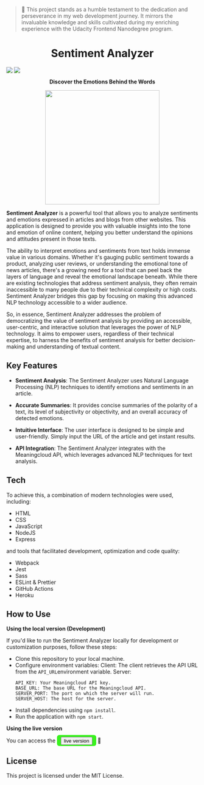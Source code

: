 > 🌱 This project stands as a humble testament to the dedication and perseverance in my web development journey. It mirrors the invaluable knowledge and skills cultivated during my enriching experience with the Udacity Frontend Nanodegree program.

<h1 align="center">Sentiment Analyzer</h1>

<p style="display:flex;gap:4px">
<a href="https://github.com/developmentpark/evaluate-news-nlp/actions/workflows/ci.yml"><img src="https://github.com/developmentpark/evaluate-news-nlp/actions/workflows/ci.yml/badge.svg?branch=dev"/></a>
<a href="https://github.com/developmentpark/evaluate-news-nlp/actions/workflows/deploy.yml"><img src="https://github.com/developmentpark/evaluate-news-nlp/actions/workflows/deploy.yml/badge.svg?branch=main"/></a>
</p>

<p align="center">
<b>Discover the Emotions Behind the Words</b></p>

<p align="center">
<img src="https://lh3.googleusercontent.com/pw/ADCreHdzFseAMwKbjUaKsdnMjWt1zzOcHAzEP492pyQYmN55VqXiH5syA_Tg0XDvETe-jl-IzXhmOf6lvqS8rv920Q9zj_dihD_Mo-FakSTpqZVAPxmMI4IBVCQSF3vgqYGzkUCXrZFWmwuDHWCESiinmcE=w500-h500-s-no?authuser=0" width="300px"/>
</p>

**Sentiment Analyzer** is a powerful tool that allows you to analyze sentiments and emotions expressed in articles and blogs from other websites. This application is designed to provide you with valuable insights into the tone and emotion of online content, helping you better understand the opinions and attitudes present in those texts.

The ability to interpret emotions and sentiments from text holds immense value in various domains. Whether it's gauging public sentiment towards a product, analyzing user reviews, or understanding the emotional tone of news articles, there's a growing need for a tool that can peel back the layers of language and reveal the emotional landscape beneath.
While there are existing technologies that address sentiment analysis, they often remain inaccessible to many people due to their technical complexity or high costs. Sentiment Analyzer bridges this gap by focusing on making this advanced NLP technology accessible to a wider audience.

So, in essence, Sentiment Analyzer addresses the problem of democratizing the value of sentiment analysis by providing an accessible, user-centric, and interactive solution that leverages the power of NLP technology. It aims to empower users, regardless of their technical expertise, to harness the benefits of sentiment analysis for better decision-making and understanding of textual content.

## Key Features

- **Sentiment Analysis**: The Sentiment Analyzer uses Natural Language Processing (NLP) techniques to identify emotions and sentiments in an article.

- **Accurate Summaries**: It provides concise summaries of the polarity of a text, its level of subjectivity or objectivity, and an overall accuracy of detected emotions.

- **Intuitive Interface**: The user interface is designed to be simple and user-friendly. Simply input the URL of the article and get instant results.

- **API Integration**: The Sentiment Analyzer integrates with the Meaningcloud API, which leverages advanced NLP techniques for text analysis.

## Tech

To achieve this, a combination of modern technologies were used, including:

- HTML
- CSS
- JavaScript
- NodeJS
- Express

and tools that facilitated development, optimization and code quality:

- Webpack
- Jest
- Sass
- ESLint & Prettier
- GitHub Actions
- Heroku

## How to Use

**Using the local version (Development)**

If you'd like to run the Sentiment Analyzer locally for development or customization purposes, follow these steps:

- Clone this repository to your local machine.
- Configure environment variables:
  Client:
  The client retrieves the API URL from the `API_URL`environment variable.
  Server:
  ```
  API_KEY: Your Meaningcloud API key.
  BASE_URL: The base URL for the Meaningcloud API.
  SERVER_PORT: The port on which the server will run.
  SERVER_HOST: The host for the server.
  ```
- Install dependencies using `npm install`.
- Run the application with `npm start`.

**Using the live version**

You can access the <a href="https://developmentpark.github.io/evaluate-news-nlp/" style="color:#4e4e4e;background-color:#38f21d;padding:6px 10px;font-weight:600;border-radius:6px;"><button>live version</button></a> 🚀

## License

This project is licensed under the MIT License.

